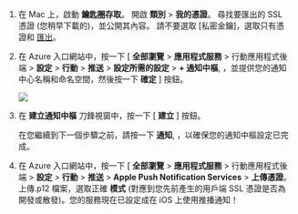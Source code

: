 

1.  在 Mac 上，啟動 **鑰匙圈存取**。 開啟 **類別** > **我的憑證**。 尋找要匯出的 SSL 憑證 (您稍早下載的)，並公開其內容。 請不要選取 [私密金鑰]，選取只有憑證和 [匯出](https://support.apple.com/kb/PH20122?locale=en_US)。

2. 在 Azure 入口網站中，按一下 [ **全部瀏覽** > **應用程式服務** > 行動應用程式後端 > **設定** > **行動** > **推送** > **設定所需的設定** > **+ 通知中樞**, ，並提供您的通知中心名稱和命名空間，然後按一下 **確定** ] 按鈕。

    ![][1]

3. 在 **建立通知中樞** 刀鋒視窗中，按一下 [ **建立** ] 按鈕。
     
    在您繼續到下一個步驟之前，請按一下 **通知**, ，以確保您的通知中樞設定已完成。 

4. 在 Azure 入口網站中，按一下 [ **全部瀏覽** > **應用程式服務** > 行動應用程式後端 > **設定** > **行動** > **推送** > **Apple Push Notification Services** > **上傳憑證**。 上傳.p12 檔案，選取正確 **模式** (對應到您先前產生的用戶端 SSL 憑證是否為開發或散發)。您的服務現在已設定成在 iOS 上使用推播通知！

[1]: ./media/app-service-mobile-apns-configure-push/mobile-push-notification-hub.png

